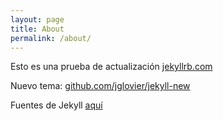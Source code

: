 ```yaml
---
layout: page
title: About
permalink: /about/
---
```


Esto es una prueba de actualización [jekyllrb.com](http://jekyllrb.com/)

Nuevo tema: [github.com/jglovier/jekyll-new](https://github.com/jglovier/jekyll-new)

Fuentes de Jekyll [aquí](https://github.com/jekyll/jekyll)
